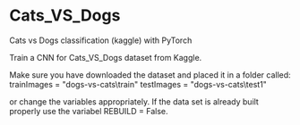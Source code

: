 # Cats_VS_Dogs
Cats vs Dogs classification (kaggle) with PyTorch

Train a CNN for Cats_VS_Dogs dataset from Kaggle.

Make sure you have downloaded the dataset and placed it in a folder called:
    trainImages = "dogs-vs-cats\\train"
    testImages = "dogs-vs-cats\\test1"
    
 or change the variables appropriately.
 If the data set is already built properly use the variabel REBUILD = False.
